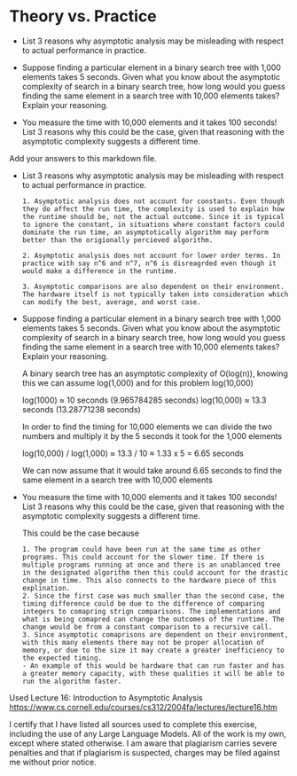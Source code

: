 # Theory vs. Practice

- List 3 reasons why asymptotic analysis may be misleading with respect to
  actual performance in practice.

- Suppose finding a particular element in a binary search tree with 1,000
  elements takes 5 seconds. Given what you know about the asymptotic complexity
  of search in a binary search tree, how long would you guess finding the same
  element in a search tree with 10,000 elements takes? Explain your reasoning.

- You measure the time with 10,000 elements and it takes 100 seconds! List 3
  reasons why this could be the case, given that reasoning with the asymptotic
  complexity suggests a different time.

       
Add your answers to this markdown file.

- List 3 reasons why asymptotic analysis may be misleading with respect to
  actual performance in practice.

      1. Asymptotic analysis does not account for constants. Even though they do affect the run time, the complexity is used to explain how the runtime should be, not the actual outcome. Since it is typical to ignore the constant, in situations where constant factors could dominate the run time, an asymptotically algorithm may perform better than the origionally percieved algorithm.

      2. Asymptotic analysis does not account for lower order terms. In practice with say n^6 and n^7, n^6 is disreagrded even though it would make a difference in the runtime. 

      3. Asymptotic comparisons are also dependent on their environment. The hardware itself is not typically taken into consideration which can modify the best, average, and worst case.

- Suppose finding a particular element in a binary search tree with 1,000
  elements takes 5 seconds. Given what you know about the asymptotic complexity
  of search in a binary search tree, how long would you guess finding the same
  element in a search tree with 10,000 elements takes? Explain your reasoning.

    A binary search tree has an asymptotic complexity of O(log(n)), knowing this we can assume log(1,000) and for this problem log(10,000)

    log(1000) ≈ 10 seconds (9.965784285 seconds)
    log(10,000) ≈ 13.3 seconds (13.28771238 seconds)

    In order to find the timing for 10,000 elements we can divide the two numbers and multiply it by the 5 seconds it took for the 1,000 elements

    log(10,000) / log(1,000) ≈ 13.3 / 10 ≈ 1.33 x 5 = 6.65 seconds

    We can now assume that it would take around 6.65 seconds to find the same element in a search tree with 10,000 elements


- You measure the time with 10,000 elements and it takes 100 seconds! List 3
  reasons why this could be the case, given that reasoning with the asymptotic
  complexity suggests a different time.

    This could be the case because 

      1. The program could have been run at the same time as other programs. This could account for the slower time. If there is multiple programs running at once and there is an unablanced tree in the designated algorithm then this could account for the drastic change in time. This also connects to the hardware piece of this explination. 
      2. Since the first case was much smaller than the second case, the timing difference could be due to the difference of comparing integers to comapring strign comparisons. The implementations and what is being comapred can change the outcomes of the runtime. The change would be from a constant comparison to a recursive call.
      3. Since asymptotic comaprisons are dependent on their environment, with this many elements there may not be proper allocation of memory, or due to the size it may create a greater inefficiency to the expected timing.
      - An example of this would be hardware that can run faster and has a greater memory capacity, with these qualities it will be able to run the algorithm faster.



Used Lecture 16: Introduction to Asymptotic Analysis
https://www.cs.cornell.edu/courses/cs312/2004fa/lectures/lecture16.htm

  I certify that I have listed all sources used to complete this exercise, including the use
of any Large Language Models. All of the work is my own, except where stated
otherwise. I am aware that plagiarism carries severe penalties and that if plagiarism is
suspected, charges may be filed against me without prior notice.

